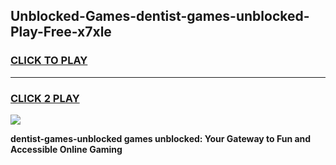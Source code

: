 
## Unblocked-Games-dentist-games-unblocked-Play-Free-x7xle
<h3>
<a href="https://premium76.site?title=dentist-games-unblocked&ref=23A">CLICK TO PLAY</a></h3>
<hr>

<h3>
<a href="https://premium76.site?title=dentist-games-unblocked&ref=23A">CLICK 2 PLAY</a>
  
</h3>

<a href="https://premium76.site?title=dentist-games-unblocked&ref=23A"><img src="https://clearcache.store/games.png"></a>


**dentist-games-unblocked games unblocked: Your Gateway to Fun and Accessible Online Gaming**
